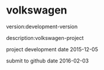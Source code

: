 # volkswagen

version:development-version

description:volkswagen-project

project development date 2015-12-05

submit to github date 2016-02-03
